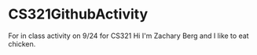 # CS321GithubActivity
For in class activity on 9/24 for CS321
Hi I'm Zachary Berg and I like to eat chicken.